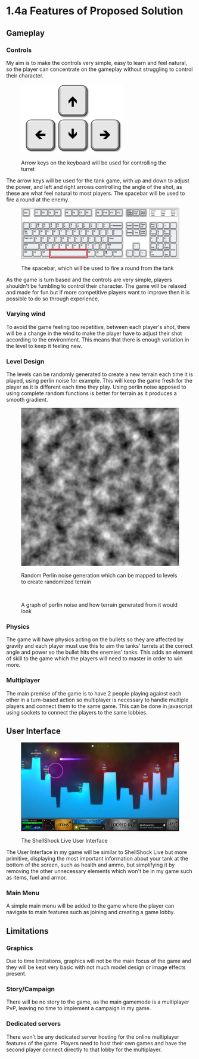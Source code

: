 # 1.4a Features of Proposed Solution

## Gameplay

### Controls

My aim is to make the controls very simple, easy to learn and feel natural, so the player can concentrate on the gameplay without struggling to control their character.&#x20;

<figure><img src="../.gitbook/assets/image (2) (1) (1).png" alt=""><figcaption><p>Arrow keys on the keyboard will be used for controlling the turret</p></figcaption></figure>

The arrow keys will be used for the tank game, with up and down to adjust the power, and left and right arrows controlling the angle of the shot, as these are what feel natural to most players. The spacebar will be used to fire a round at the enemy.&#x20;

<figure><img src="../.gitbook/assets/image (1) (1).png" alt=""><figcaption><p>The spacebar, which will be used to fire a round from the tank</p></figcaption></figure>

As the game is turn based and the controls are very simple, players shouldn't be fumbling to control their character. The game will be relaxed and made for fun but if more competitive players want to improve then it is possible to do so through experience.

### Varying wind

To avoid the game feeling too repetitive, between each player's shot, there will be a change in the wind to make the player have to adjust their shot according to the environment. This means that there is enough variation in the level to keep it feeling new.

### Level Design

The levels can be randomly generated to create a new terrain each time it is played, using perlin noise for example. This will keep the game fresh for the player as it is different each time they play. Using perlin noise apposed to using complete random functions is better for terrain as it produces a smooth gradient.&#x20;

<div>

<figure><img src="../.gitbook/assets/image (3).png" alt=""><figcaption><p>Random Perlin noise generation which can be mapped to levels to create randomized terrain</p></figcaption></figure>

 

<figure><img src="https://blog.hirnschall.net/perlin-noise/resources/img/perlin-noise-1d.png" alt=""><figcaption><p>A graph of perlin noise and how terrain generated from it would look</p></figcaption></figure>

</div>

### Physics

The game will have physics acting on the bullets so they are affected by gravity and each player must use this to aim the tanks' turrets at the correct angle and power so the bullet hits the enemies' tanks. This adds an element of skill to the game which the players will need to master in order to win more.

### Multiplayer

The main premise of the game is to have 2 people playing against each other in a turn-based action so multiplayer is necessary to handle multiple players and connect them to the same game. This can be done in javascript using sockets to connect the players to the same lobbies.&#x20;

## User Interface



<figure><img src="../.gitbook/assets/image (2).png" alt=""><figcaption><p>The ShellShock Live User Interface</p></figcaption></figure>

The User Interface in my game will be similar to ShellShock Live but more primitive, displaying the most important information about your tank at the bottom of the screen, such as health and ammo, but simplifying it by removing the other unnecessary elements which won't be in my game such as items, fuel and armor.

### Main Menu

A simple main menu will be added to the game where the player can navigate to main features such as joining and creating a game lobby.

## Limitations

### Graphics

Due to time limitations, graphics will not be the main focus of the game and they will be kept very basic with not much model design or image effects present.

### Story/Campaign

There will be no story to the game, as the main gamemode is a multiplayer PvP, leaving no time to implement a campaign in my game.

### Dedicated servers

There won't be any dedicated server hosting for the online multiplayer features of the game. Players need to host their own games and have the second player connect directly to that lobby for the multiplayer.&#x20;

